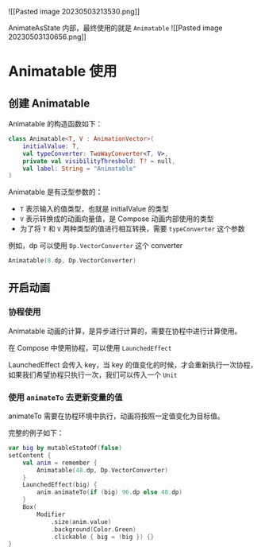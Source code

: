 ![[Pasted image 20230503213530.png]]

AnimateAsState 内部，最终使用的就是 `Animatable`
![[Pasted image 20230503130656.png]]
# Animatable 使用

## 创建 Animatable

Animatable 的构造函数如下：

```kotlin
class Animatable<T, V : AnimationVector>(  
    initialValue: T,
    val typeConverter: TwoWayConverter<T, V>,
    private val visibilityThreshold: T? = null,  
    val label: String = "Animatable"  
)
```

Animatable 是有泛型参数的：

- `T` 表示输入的值类型，也就是 initialValue 的类型
- `V` 表示转换成的动画向量值，是 Compose 动画内部使用的类型
- 为了将 `T` 和 `V` 两种类型的值进行相互转换，需要 `typeConverter` 这个参数

例如，dp 可以使用 `Dp.VectorConverter` 这个 converter

```kotlin
Animatable(8.dp, Dp.VectorConverter)
```

## 开启动画

### 协程使用

Animatable 动画的计算，是异步进行计算的，需要在协程中进行计算使用。

在 Compose 中使用协程，可以使用 `LaunchedEffect`

LaunchedEffect 会传入 key，当 key 的值变化的时候，才会重新执行一次协程，如果我们希望协程只执行一次，我们可以传入一个 `Unit`

### 使用 `animateTo` 去更新变量的值

animateTo 需要在协程环境中执行，动画将按照一定值变化为目标值。

完整的例子如下：

```kotlin
var big by mutableStateOf(false)  
setContent {  
    val anim = remember {  
        Animatable(48.dp, Dp.VectorConverter)  
    }  
    LaunchedEffect(big) {  
        anim.animateTo(if (big) 96.dp else 48.dp)  
    }  
    Box(  
        Modifier  
            .size(anim.value)  
            .background(Color.Green)  
            .clickable { big = !big }) {}  
}
```


